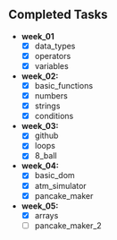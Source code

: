 ## Completed Tasks
- **week_01**
    - [x] data_types
    - [x] operators
    - [x] variables
- **week_02:**
    - [x] basic_functions
    - [x] numbers
    - [x] strings
    - [x] conditions
- **week_03:**
    - [x] github
    - [x] loops
    - [x] 8_ball
- **week_04:**
    - [x]  basic_dom
    - [x]  atm_simulator
    - [x]  pancake_maker
- **week_05:**
    - [x]  arrays
    - [ ]  pancake_maker_2